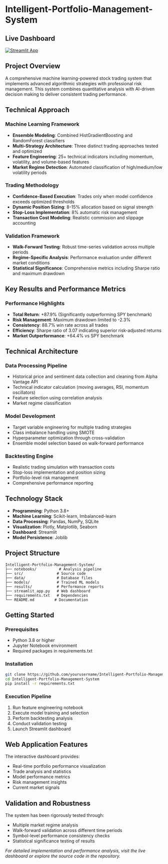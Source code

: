 
# Intelligent-Portfolio-Management-System

## Live Dashboard
[![Streamlit App](https://static.streamlit.io/badges/streamlit_badge_black_white.svg)](https://intelligent-portfolio-management-system-j2bwr5rbyj6lyqxkl6gove.streamlit.app/)

## Project Overview
A comprehensive machine learning-powered stock trading system that implements advanced algorithmic strategies with professional risk management. This system combines quantitative analysis with AI-driven decision making to deliver consistent trading performance.

## Technical Approach

### Machine Learning Framework
- **Ensemble Modeling**: Combined HistGradientBoosting and RandomForest classifiers
- **Multi-Strategy Architecture**: Three distinct trading approaches tested and optimized
- **Feature Engineering**: 25+ technical indicators including momentum, volatility, and volume-based features
- **Market Regime Detection**: Automated classification of high/medium/low volatility periods

### Trading Methodology
- **Confidence-Based Execution**: Trades only when model confidence exceeds optimized thresholds
- **Dynamic Position Sizing**: 8-15% allocation based on signal strength
- **Stop-Loss Implementation**: 8% automatic risk management
- **Transaction Cost Modeling**: Realistic commission and slippage accounting

### Validation Framework
- **Walk-Forward Testing**: Robust time-series validation across multiple periods
- **Regime-Specific Analysis**: Performance evaluation under different market conditions
- **Statistical Significance**: Comprehensive metrics including Sharpe ratio and maximum drawdown

## Key Results and Performance Metrics

### Performance Highlights
- **Total Return**: +87.9% (Significantly outperforming SPY benchmark)
- **Risk Management**: Maximum drawdown limited to -2.3%
- **Consistency**: 88.7% win rate across all trades
- **Efficiency**: Sharpe ratio of 3.07 indicating superior risk-adjusted returns
- **Market Outperformance**: +64.4% vs SPY benchmark

## Technical Architecture

### Data Processing Pipeline
- Historical price and sentiment data collection and cleaning from Alpha Vantage API
- Technical indicator calculation (moving averages, RSI, momentum oscillators)
- Feature selection using correlation analysis
- Market regime classification

### Model Development
- Target variable engineering for multiple trading strategies
- Class imbalance handling using SMOTE
- Hyperparameter optimization through cross-validation
- Ensemble model selection based on walk-forward performance

### Backtesting Engine
- Realistic trading simulation with transaction costs
- Stop-loss implementation and position sizing
- Portfolio-level risk management
- Comprehensive performance reporting

## Technology Stack

- **Programming**: Python 3.8+
- **Machine Learning**: Scikit-learn, Imbalanced-learn
- **Data Processing**: Pandas, NumPy, SQLite
- **Visualization**: Plotly, Matplotlib, Seaborn
- **Dashboard**: Streamlit
- **Model Persistence**: Joblib

## Project Structure

```
Intelligent-Portfolio-Management-System/
├── notebooks/          # Analysis pipeline
├── src/               # Source code
├── data/              # Database files
├── models/            # Trained ML models
├── results/           # Performance reports
├── streamlit_app.py   # Web dashboard
├── requirements.txt   # Dependencies
└── README.md         # Documentation
```

## Getting Started

### Prerequisites
- Python 3.8 or higher
- Jupyter Notebook environment
- Required packages in requirements.txt

### Installation
```bash
git clone https://github.com/yourusername/Intelligent-Portfolio-Management-System.git
cd Intelligent-Portfolio-Management-System
pip install -r requirements.txt
```

### Execution Pipeline
1. Run feature engineering notebook
2. Execute model training and selection
3. Perform backtesting analysis
4. Conduct validation testing
5. Launch Streamlit dashboard

## Web Application Features

The interactive dashboard provides:
- Real-time portfolio performance visualization
- Trade analysis and statistics
- Model performance metrics
- Risk management insights
- Current market signals

## Validation and Robustness

The system has been rigorously tested through:
- Multiple market regime analysis
- Walk-forward validation across different time periods
- Symbol-level performance consistency checks
- Statistical significance testing of results

*For detailed implementation and performance analysis, visit the live dashboard or explore the source code in the repository.*
